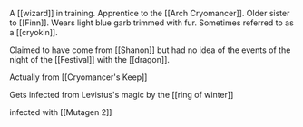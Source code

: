 A [[wizard]] in training. Apprentice to the [[Arch Cryomancer]]. Older sister to [[Finn]]. Wears light blue garb trimmed with fur. Sometimes referred to as a [[cryokin]]. 

Claimed to have come from [[Shanon]] but had no idea of the events of the night of the [[Festival]] with the [[dragon]].

Actually from [[Cryomancer's Keep]]

Gets infected from Levistus's magic by the [[ring of winter]]

infected with [[Mutagen 2]]